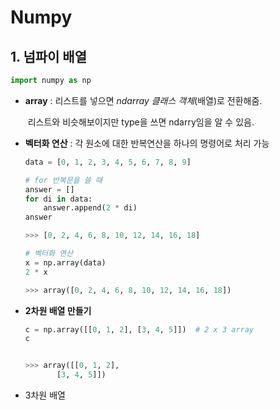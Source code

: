 # Numpy

## 1. 넘파이 배열

```python
import numpy as np
```

- **array** : 리스트를 넣으면 *ndarray 클래스 객체*(배열)로 전환해줌.

  ​		 	리스트와 비슷해보이지만 type을 쓰면 ndarry임을 알 수 있음.

- **벡터화 연산** : 각 원소에 대한 반복연산을 하나의 명령어로 처리 가능

  ```python
  data = [0, 1, 2, 3, 4, 5, 6, 7, 8, 9]
  ```

  ```python
  # for 반복문을 쓸 때
  answer = []
  for di in data:
      answer.append(2 * di)
  answer
  
  >>> [0, 2, 4, 6, 8, 10, 12, 14, 16, 18]
  
  # 벡터화 연산
  x = np.array(data)
  2 * x
  
  >>> array([0, 2, 4, 6, 8, 10, 12, 14, 16, 18])
  ```

- **2차원 배열 만들기**

  ```python
  c = np.array([[0, 1, 2], [3, 4, 5]])  # 2 x 3 array
  c
  
  
  >>> array([[0, 1, 2],
         [3, 4, 5]])
  ```

- 3차원 배열